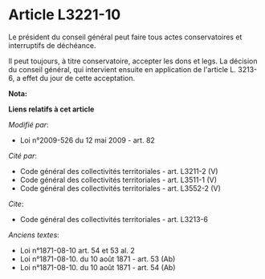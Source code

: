 # Article L3221-10

Le président du conseil général peut faire tous actes conservatoires et interruptifs de déchéance. 

Il peut toujours, à titre conservatoire, accepter les dons et legs. La décision du conseil général, qui intervient ensuite en
application de l'article L. 3213-6, a effet du jour de cette acceptation.

**Nota:**



**Liens relatifs à cet article**

_Modifié par_:

  - Loi n°2009-526 du 12 mai 2009 - art. 82

_Cité par_:

  - Code général des collectivités territoriales - art. L3211-2 (V)
  - Code général des collectivités territoriales - art. L3511-1 (V)
  - Code général des collectivités territoriales - art. L3552-2 (V)

_Cite_:

  - Code général des collectivités territoriales - art. L3213-6

_Anciens textes_:

  - Loi n°1871-08-10  art. 54 et 53 al. 2
  - Loi n°1871-08-10. du 10 août 1871 - art. 53 (Ab)
  - Loi n°1871-08-10. du 10 août 1871 - art. 54 (Ab)

